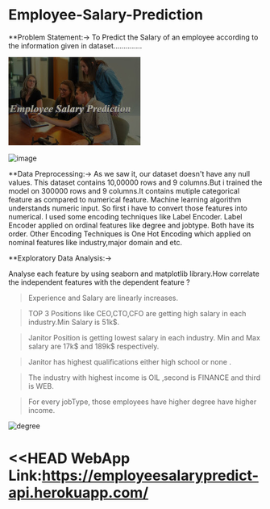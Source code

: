 # Employee-Salary-Prediction
**Problem Statement:->
                    To Predict the Salary of an employee according to the information given in dataset..............
                    
                    
![Picture!](https://github.com/gunjan01aggarwal/Employee-Salary-Prediction/blob/main/Image.jpg)
                    
                    
![image](https://user-images.githubusercontent.com/62065619/160145894-a6adf9e9-4479-4c50-a0f5-ff8867feb3cd.png)


**Data Preprocessing:->
                    As we saw it, our dataset doesn't have any null values. This dataset contains 10,00000 rows and 9 columns.But i trained the model on 300000 rows and 9 columns.It contains mutiple categorical feature as compared to numerical feature. Machine learning algorithm understands numeric input. So first i have to convert those features into numerical. I used some encoding techniques like Label Encoder. Label Encoder applied on ordinal features like degree and jobtype. Both have its order. Other Encoding Techniques is One Hot Encoding which applied on nominal features like industry,major domain and etc. 
                    
**Exploratory Data Analysis:->
 
Analyse each feature by using seaborn and matplotlib library.How correlate the independent features with the dependent feature ?

> Experience and Salary are linearly increases.

> TOP 3 Positions like CEO,CTO,CFO are getting high salary in each industry.Min Salary is 51k$.

> Janitor Position is getting lowest salary in each industry. Min and Max salary are 17k$ and 189k$ respectively.

> Janitor has highest qualifications either high school or none .

> The industry with highest income is OIL ,second is FINANCE and third is WEB.

> For every jobType, those employees have higher degree have higher income.



![degree](https://user-images.githubusercontent.com/62065619/160466251-2591c60d-452e-4cb0-93eb-a435f006179a.png)




<<HEAD
WebApp Link:https://employeesalarypredict-api.herokuapp.com/
=========           
           
           




